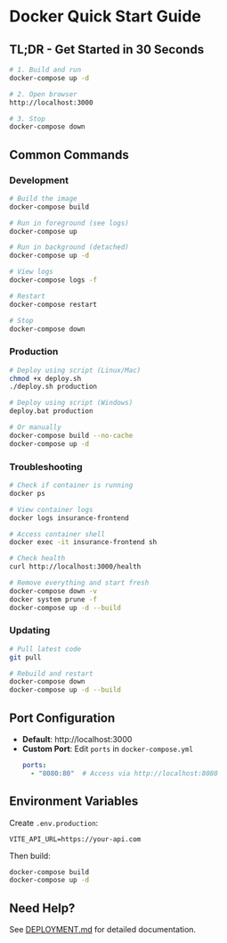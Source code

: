 # Docker Quick Start Guide

## TL;DR - Get Started in 30 Seconds

```bash
# 1. Build and run
docker-compose up -d

# 2. Open browser
http://localhost:3000

# 3. Stop
docker-compose down
```

## Common Commands

### Development

```bash
# Build the image
docker-compose build

# Run in foreground (see logs)
docker-compose up

# Run in background (detached)
docker-compose up -d

# View logs
docker-compose logs -f

# Restart
docker-compose restart

# Stop
docker-compose down
```

### Production

```bash
# Deploy using script (Linux/Mac)
chmod +x deploy.sh
./deploy.sh production

# Deploy using script (Windows)
deploy.bat production

# Or manually
docker-compose build --no-cache
docker-compose up -d
```

### Troubleshooting

```bash
# Check if container is running
docker ps

# View container logs
docker logs insurance-frontend

# Access container shell
docker exec -it insurance-frontend sh

# Check health
curl http://localhost:3000/health

# Remove everything and start fresh
docker-compose down -v
docker system prune -f
docker-compose up -d --build
```

### Updating

```bash
# Pull latest code
git pull

# Rebuild and restart
docker-compose down
docker-compose up -d --build
```

## Port Configuration

- **Default**: http://localhost:3000
- **Custom Port**: Edit `ports` in `docker-compose.yml`
  ```yaml
  ports:
    - "8080:80"  # Access via http://localhost:8080
  ```

## Environment Variables

Create `.env.production`:
```env
VITE_API_URL=https://your-api.com
```

Then build:
```bash
docker-compose build
docker-compose up -d
```

## Need Help?

See [DEPLOYMENT.md](./DEPLOYMENT.md) for detailed documentation.
